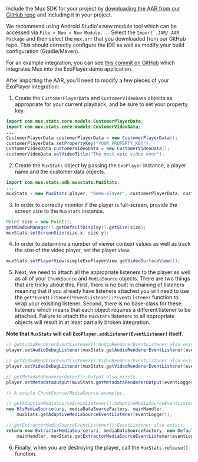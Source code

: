 Include the Mux SDK for your project by <a href="https://github.com/muxinc/stats-sdk-exoplayer/blob/release-v2/mux/mux.aar">downloading the AAR from our GitHub repo</a> and including it in your project.

We recommend using Android Studio's new module tool which can be accessed via `File > New > New Module...`. Select the `Import .JAR/.AAR Package` and then select the `mux.arr` that you downloaded from our GitHub repo. This should correctly configure the IDE as well as modify your build configuration (Gradle/Maven).

For an example integration, you can see [this commit on GitHub](https://github.com/muxinc/stats-sdk-exoplayer/commit/7384a0eabf4bf5c28d45ebd1240c0f4108cfed76) which integrates Mux into the ExoPlayer demo application.

After importing the AAR, you'll need to modify a few pieces of your ExoPlayer integration:

1) Create the `CustomerPlayerData` and `CustomerVideoData` objects as appropriate for your current playback, and be sure to set your property key.

```java
import com.mux.stats.core.models.CustomerPlayerData;
import com.mux.stats.core.models.CustomerVideoData;
...
CustomerPlayerData customerPlayerData = new CustomerPlayerData();
customerPlayerData.setPropertyKey("YOUR_PROPERTY_KEY");
CustomerVideoData customerVideoData = new CustomerVideoData();
customerVideoData.setVideoTitle("The most epic video ever");
```

2) Create the `MuxStats` object by passing the `ExoPlayer` instance, a player name and the customer data objects.

```java
import com.mux.stats.sdk.muxstats.MuxStats;
...
muxStats = new MuxStats(player, "demo-player", customerPlayerData, customerVideoData);
```

3) In order to correctly monitor if the player is full-screen, provide the screen size to the `MuxStats` instance.

```java
Point size = new Point();
getWindowManager().getDefaultDisplay().getSize(size);
muxStats.setScreenSize(size.x, size.y);
```

4) In order to determine a number of viewer context values as well as track the size of the video player, set the player view.

```java
muxStats.setPlayerView(simpleExoPlayerView.getVideoSurfaceView());
```

5) Next, we need to attach all the appropriate listeners to the player as well as all of your `ChunkSource` and `MediaSource` objects. There are two things that are tricky about this. First, there is no built in chaining of listeners meaning that if you already have listeners attached you will need to use the `get*EventListener(*EventListener):*EventListener` function to wrap your exisiting listener. Second, there is no base-class for these listeners which means that each object requires a different listener to be attached. Failure to attach the `MuxStats` listeners to all appropriate objects will result in at least partially broken integration.

**Note that `MuxStats` will call `ExoPlayer.addListener(EventListener)` itself.**

```java
// getAudioRendererEventListener():AudioRendererEventListener also exists.
player.setAudioDebugListener(muxStats.getAudioRendererEventListener(eventLogger));

// getVideoRendererEventListener():VideoRendererEventListener also exists.
player.setVideoDebugListener(muxStats.getVideoRendererEventListener(eventLogger));

// getMetadataRendererOutput():Output also exists.
player.setMetadataOutput(muxStats.getMetadataRendererOutput(eventLogger));

// A couple ChunkSource/MediaSource examples.

// getAdaptiveMediaSourceEventListener():AdaptiveMediaSourceEventListener also exists.
new HlsMediaSource(uri, mediaDataSourceFactory, mainHandler,
    muxStats.getAdaptiveMediaSourceEventListener(eventLogger));

// getExtractorMediaSourceEventListener():EventListener also exists.
return new ExtractorMediaSource(uri, mediaDataSourceFactory, new DefaultExtractorsFactory(),
    mainHandler, muxStats.getExtractorMediaSourceEventListener(eventLogger));
```

6) Finally, when you are destroying the player, call the `MuxStats.release()` function.
